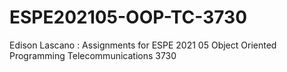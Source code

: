 # ESPE202105-OOP-TC-3730
Edison Lascano : Assignments for ESPE 2021 05 Object Oriented Programming Telecommunications 3730
